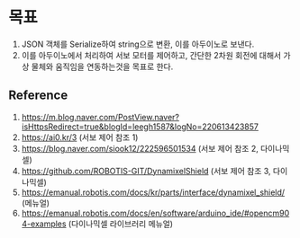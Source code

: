 # 목표
 1. JSON 객체를 Serialize하여 string으로 변환, 이를 아두이노로 보낸다.
 2.  이를 아두이노에서 처리하여 서보 모터를 제어하고, 간단한 2차원 회전에 대해서 가상 물체와 움직임을 연동하는것을 목표로 한다. 


## Reference 
1. https://m.blog.naver.com/PostView.naver?isHttpsRedirect=true&blogId=leegh1587&logNo=220613423857
2. https://ai0.kr/3 (서보 제어 참조 1)
3. https://blog.naver.com/siook12/222596501534 (서보 제어 참조 2, 다이나믹셀)
4. https://github.com/ROBOTIS-GIT/DynamixelShield (서보 제어 참조 3, 다이나믹셀)
5. https://emanual.robotis.com/docs/kr/parts/interface/dynamixel_shield/ (메뉴얼)
6. https://emanual.robotis.com/docs/en/software/arduino_ide/#opencm904-examples (다이나믹셀 라이브러리 메뉴얼)
